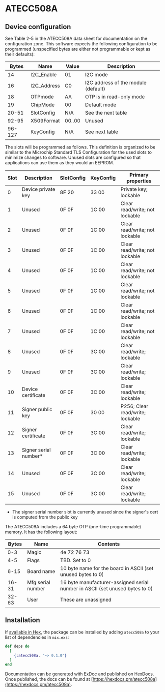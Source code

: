 # ATECC508A

## Device configuration

See Table 2-5 in the ATECC508A data sheet for documentation on the configuration zone.
This software expects the following configuration to be programmed (unspecified bytes
are either not programmable or kept as their defaults):

Bytes  | Name        | Value  | Description
-------|-------------|--------|------------
14     | I2C_Enable  | 01     | I2C mode
16     | I2C_Address | C0     | I2C address of the module (default)
18     | OTPmode     | AA     | OTP is in read-only mode
19     | ChipMode    | 00     | Default mode
20-51  | SlotConfig  | N/A    | See the next table
92-95  | X509Format  | 00..00 | Unused
96-127 | KeyConfig   | N/A    | See next table

The slots will be programmed as follows. This definition is organized to be similar to
the Microchip Standard TLS Configuration for the used slots to minimize changes to
software. Unused slots are configured so that applications can use them as they would
an EEPROM.

Slot | Description                       | SlotConfig | KeyConfig | Primary properties
-----|-----------------------------------|------------|-----------|-------------------
0    | Device private key                | 8F 20      | 33 00     | Private key; lockable
1    | Unused                            | 0F 0F      | 1C 00     | Clear read/write; not lockable
2    | Unused                            | 0F 0F      | 1C 00     | Clear read/write; not lockable
3    | Unused                            | 0F 0F      | 1C 00     | Clear read/write; not lockable
4    | Unused                            | 0F 0F      | 1C 00     | Clear read/write; not lockable
5    | Unused                            | 0F 0F      | 1C 00     | Clear read/write; not lockable
6    | Unused                            | 0F 0F      | 1C 00     | Clear read/write; not lockable
7    | Unused                            | 0F 0F      | 1C 00     | Clear read/write; not lockable
8    | Unused                            | 0F 0F      | 3C 00     | Clear read/write; lockable
9    | Unused                            | 0F 0F      | 3C 00     | Clear read/write; lockable
10   | Device certificate                | 0F 0F      | 3C 00     | Clear read/write; lockable
11   | Signer public key                 | 0F 0F      | 30 00     | P256; Clear read/write; lockable
12   | Signer certificate                | 0F 0F      | 3C 00     | Clear read/write; lockable
13   | Signer serial number*             | 0F 0F      | 3C 00     | Clear read/write; lockable
14   | Unused                            | 0F 0F      | 3C 00     | Clear read/write; lockable
15   | Unused                            | 0F 0F      | 3C 00     | Clear read/write; lockable

* The signer serial number slot is currently unused since the signer's cert is computed from the
  public key

The ATECC508A includes a 64 byte OTP (one-time programmable) memory. It has the following
layout:

Bytes  | Name              | Contents
-------|-------------------|--------------------------
0-3    | Magic             | 4e 72 76 73
4-5    | Flags             | TBD. Set to 0
6-15   | Board name        | 10 byte name for the board in ASCII (set unused bytes to 0)
16-31  | Mfg serial number | 16 byte manufacturer-assigned serial number in ASCII (set unused bytes to 0)
32-63  | User              | These are unassigned

## Installation

If [available in Hex](https://hex.pm/docs/publish), the package can be installed
by adding `atecc508a` to your list of dependencies in `mix.exs`:

```elixir
def deps do
  [
    {:atecc508a, "~> 0.1.0"}
  ]
end
```

Documentation can be generated with [ExDoc](https://github.com/elixir-lang/ex_doc)
and published on [HexDocs](https://hexdocs.pm). Once published, the docs can
be found at [https://hexdocs.pm/atecc508a](https://hexdocs.pm/atecc508a).
